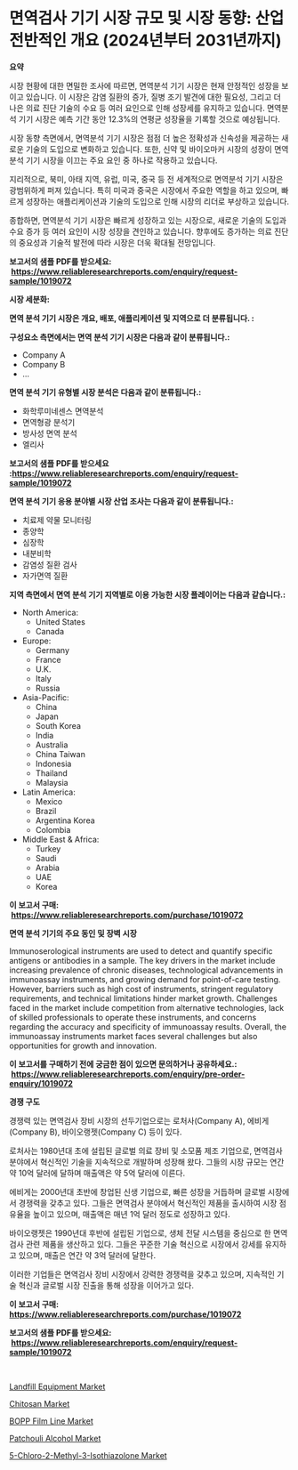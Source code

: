 <p><h1>면역검사 기기 시장 규모 및 시장 동향: 산업 전반적인 개요 (2024년부터 2031년까지)</h1></p><p><strong>요약</strong></p>
<p><p>시장 현황에 대한 면밀한 조사에 따르면, 면역분석 기기 시장은 현재 안정적인 성장을 보이고 있습니다. 이 시장은 감염 질환의 증가, 질병 조기 발견에 대한 필요성, 그리고 더 나은 의료 진단 기술의 수요 등 여러 요인으로 인해 성장세를 유지하고 있습니다. 면역분석 기기 시장은 예측 기간 동안 12.3%의 연평균 성장율을 기록할 것으로 예상됩니다.</p><p>시장 동향 측면에서, 면역분석 기기 시장은 점점 더 높은 정확성과 신속성을 제공하는 새로운 기술의 도입으로 변화하고 있습니다. 또한, 신약 및 바이오마커 시장의 성장이 면역분석 기기 시장을 이끄는 주요 요인 중 하나로 작용하고 있습니다.</p><p>지리적으로, 북미, 아태 지역, 유럽, 미국, 중국 등 전 세계적으로 면역분석 기기 시장은 광범위하게 퍼져 있습니다. 특히 미국과 중국은 시장에서 주요한 역할을 하고 있으며, 빠르게 성장하는 애플리케이션과 기술의 도입으로 인해 시장의 리더로 부상하고 있습니다.</p><p>종합하면, 면역분석 기기 시장은 빠르게 성장하고 있는 시장으로, 새로운 기술의 도입과 수요 증가 등 여러 요인이 시장 성장을 견인하고 있습니다. 향후에도 증가하는 의료 진단의 중요성과 기술적 발전에 따라 시장은 더욱 확대될 전망입니다.</p></p>
<p><strong>보고서의 샘플 PDF를 받으세요: &nbsp;<a href="https://www.reliableresearchreports.com/enquiry/request-sample/1019072">https://www.reliableresearchreports.com/enquiry/request-sample/1019072</a></strong></p>
<p><strong>시장 세분화:</strong></p>
<p><strong> 면역 분석 기기 시장은 개요, 배포, 애플리케이션 및 지역으로 더 분류됩니다. :</strong></p>
<p><strong>구성요소 측면에서는 면역 분석 기기 시장은 다음과 같이 분류됩니다.:</strong></p>
<p><ul><li>Company A</li><li>Company B</li><li>…</li></ul></p>
<p><strong> 면역 분석 기기 유형별 시장 분석은 다음과 같이 분류됩니다.:</strong></p>
<p><ul><li>화학루미네센스 면역분석</li><li>면역형광 분석기</li><li>방사성 면역 분석</li><li>엘리사</li></ul></p>
<p><strong>보고서의 샘플 PDF를 받으세요 :<a href="https://www.reliableresearchreports.com/enquiry/request-sample/1019072">https://www.reliableresearchreports.com/enquiry/request-sample/1019072</a></strong></p>
<p><strong> 면역 분석 기기 응용 분야별 시장 산업 조사는 다음과 같이 분류됩니다.:</strong></p>
<p><ul><li>치료제 약물 모니터링</li><li>종양학</li><li>심장학</li><li>내분비학</li><li>감염성 질환 검사</li><li>자가면역 질환</li></ul></p>
<p><strong>지역 측면에서 면역 분석 기기 지역별로 이용 가능한 시장 플레이어는 다음과 같습니다.:</strong></p>
<p><ul>
    <li>
        North America:
        <ul>
            <li>United States</li>
            <li>Canada</li>
        </ul>
    </li>
    <li>
        Europe:
        <ul>
            <li>Germany</li>
            <li>France</li>
            <li>U.K.</li>
            <li>Italy</li>
            <li>Russia</li>
        </ul>
    </li>
    <li>
        Asia-Pacific:
        <ul>
            <li>China</li>
            <li>Japan</li>
            <li>South Korea</li>
            <li>India</li>
            <li>Australia</li>
            <li>China Taiwan</li>
            <li>Indonesia</li>
            <li>Thailand</li>
            <li>Malaysia</li>
        </ul>
    </li>
    <li>
        Latin America:
        <ul>
            <li>Mexico</li>
            <li>Brazil</li>
            <li>Argentina Korea</li>
            <li>Colombia</li>
        </ul>
    </li>
    <li>
        Middle East & Africa:
        <ul>
            <li>Turkey</li>
            <li>Saudi</li>
            <li>Arabia</li>
            <li>UAE</li>
            <li>Korea</li>
        </ul>
    </li>
    </ul></p>
<p><strong>이 보고서 구매: &nbsp;<a href="https://www.reliableresearchreports.com/purchase/1019072">https://www.reliableresearchreports.com/purchase/1019072</a></strong></p>
<p><strong>면역 분석 기기의 주요 동인 및 장벽 시장</strong></p>
<p><p>Immunoserological instruments are used to detect and quantify specific antigens or antibodies in a sample. The key drivers in the market include increasing prevalence of chronic diseases, technological advancements in immunoassay instruments, and growing demand for point-of-care testing. However, barriers such as high cost of instruments, stringent regulatory requirements, and technical limitations hinder market growth. Challenges faced in the market include competition from alternative technologies, lack of skilled professionals to operate these instruments, and concerns regarding the accuracy and specificity of immunoassay results. Overall, the immunoassay instruments market faces several challenges but also opportunities for growth and innovation.</p></p>
<p><strong>이 보고서를 구매하기 전에 궁금한 점이 있으면 문의하거나 공유하세요.: &nbsp;<a href="https://www.reliableresearchreports.com/enquiry/pre-order-enquiry/1019072">https://www.reliableresearchreports.com/enquiry/pre-order-enquiry/1019072</a></strong></p>
<p><strong>경쟁 구도</strong></p>
<p><p>경쟁력 있는 면역검사 장비 시장의 선두기업으로는 로처사(Company A), 에비게(Company B), 바이오랭젯(Company C) 등이 있다. </p><p>로처사는 1980년대 초에 설립된 글로벌 의료 장비 및 소모품 제조 기업으로, 면역검사 분야에서 혁신적인 기술을 지속적으로 개발하며 성장해 왔다. 그들의 시장 규모는 연간 약 10억 달러에 달하며 매출액은 약 5억 달러에 이른다.</p><p>에비게는 2000년대 초반에 창업된 신생 기업으로, 빠른 성장을 거듭하며 글로벌 시장에서 경쟁력을 갖추고 있다. 그들은 면역검사 분야에서 혁신적인 제품을 출시하여 시장 점유율을 높이고 있으며, 매출액은 매년 1억 달러 정도로 성장하고 있다.</p><p>바이오랭젯은 1990년대 후반에 설립된 기업으로, 생체 전달 시스템을 중심으로 한 면역검사 관련 제품을 생산하고 있다. 그들은 꾸준한 기술 혁신으로 시장에서 강세를 유지하고 있으며, 매출은 연간 약 3억 달러에 달한다.</p><p>이러한 기업들은 면역검사 장비 시장에서 강력한 경쟁력을 갖추고 있으며, 지속적인 기술 혁신과 글로벌 시장 진출을 통해 성장을 이어가고 있다.</p></p>
<p><strong>이 보고서 구매: &nbsp; <a href="https://www.reliableresearchreports.com/purchase/1019072">https://www.reliableresearchreports.com/purchase/1019072</a></strong></p>
<p><strong>보고서의 샘플 PDF를 받으세요: &nbsp;<a href="https://www.reliableresearchreports.com/enquiry/request-sample/1019072">https://www.reliableresearchreports.com/enquiry/request-sample/1019072</a></strong><strong></strong></p>
<p>&nbsp;</p>
<p><p><a href="https://issuu.com/reportprime-2/docs/landfill-equipment-market-size-2030.pptx">Landfill Equipment Market</a></p><p><a href="https://github.com/FassouRP/Market-Research-Report-List-3/blob/main/chitosan-market.md">Chitosan Market</a></p><p><a href="https://view.publitas.com/reportprime-1/bopp-film-line-market-challenges-opportunities-and-growth-drivers-and-major-market-players-forecasted-for-period-from-2023-2030/">BOPP Film Line Market</a></p><p><a href="https://chivalrous-flock-a86.notion.site/Patchouli-Alcohol-Market-Dynamics-2024-2031-Also-about-Its-Market-Trends-Projections-and-Opportun-567fdb7d0df64d65838980d7a4e05153">Patchouli Alcohol Market</a></p><p><a href="https://angry-finch-aaf.notion.site/5-Chloro-2-Methyl-3-Isothiazolone-Market-Offers-Provide-Insightful-Data-for-the-Time-Period-from-202-833dcafc8bdb4c07a85e8b150288535c">5-Chloro-2-Methyl-3-Isothiazolone Market</a></p></p>